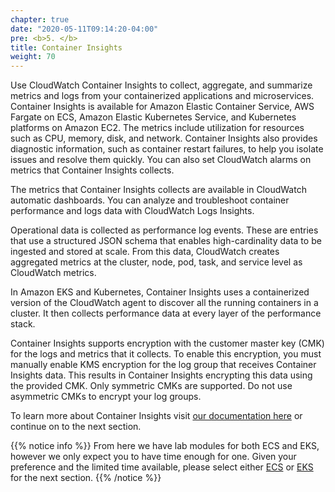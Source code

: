 ```yaml
---
chapter: true
date: "2020-05-11T09:14:20-04:00"
pre: <b>5. </b>
title: Container Insights
weight: 70
---
```


Use CloudWatch Container Insights to collect, aggregate, and summarize metrics and logs from your containerized applications and microservices. Container Insights is available for Amazon Elastic Container Service, AWS Fargate on ECS, Amazon Elastic Kubernetes Service, and Kubernetes platforms on Amazon EC2. The metrics include utilization for resources such as CPU, memory, disk, and network. Container Insights also provides diagnostic information, such as container restart failures, to help you isolate issues and resolve them quickly. You can also set CloudWatch alarms on metrics that Container Insights collects.

The metrics that Container Insights collects are available in CloudWatch automatic dashboards. You can analyze and troubleshoot container performance and logs data with CloudWatch Logs Insights.

Operational data is collected as performance log events. These are entries that use a structured JSON schema that enables high-cardinality data to be ingested and stored at scale. From this data, CloudWatch creates aggregated metrics at the cluster, node, pod, task, and service level as CloudWatch metrics.

In Amazon EKS and Kubernetes, Container Insights uses a containerized version of the CloudWatch agent to discover all the running containers in a cluster. It then collects performance data at every layer of the performance stack.

Container Insights supports encryption with the customer master key (CMK) for the logs and metrics that it collects. To enable this encryption, you must manually enable KMS encryption for the log group that receives Container Insights data. This results in Container Insights encrypting this data using the provided CMK. Only symmetric CMKs are supported. Do not use asymmetric CMKs to encrypt your log groups.

To learn more about Container Insights visit [our documentation here](https://docs.aws.amazon.com/AmazonCloudWatch/latest/monitoring/ContainerInsights.html) or continue on to the next section.

{{% notice info %}}
From here we have lab modules for both ECS and EKS, however we only expect you to have time enough for one. Given your preference and the limited time available, please select either [ECS](/containerinsights/ecs.html) or [EKS](/containerinsights/eks.html) for the next section.
{{% /notice %}}
